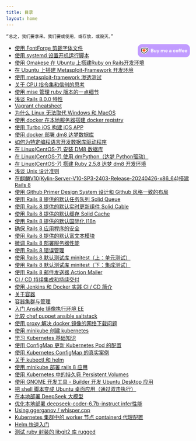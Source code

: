 ```yaml
---
title: 目录
layout: home
---
```


```
“总之，我们要拿来。我们要或使用，或存放，或毁灭。”
```

<div style="float: right;">
    <a href='https://ko-fi.com/E1E612C7I5' target='_blank'>
        <img height='36' style='border:0px;height:36px;' src='assets/images/kofi4.webp' border='0' alt='Buy Me a Coffee at ko-fi.com' />
    </a>
</div>

+ [使用 FontForge 剪裁字体文件](2024-11-11-FontForge)
+ [使用 systemd 设置开机运行脚本](2024-11-12-Linux-startup-script)
+ [使用 Omakese 在 Ubuntu 上搭建Ruby on Rails开发环境](2024-11-13-rails-dev-ubuntu)
+ [在 Ubuntu 上搭建 Metasploit-Framework 开发环境](2024-11-16-msf-development)
+ [使用 metasploit-framework 渗透测试](2024-11-17-msf-beginning)
+ [关于 CPU 指令集和信创的思考](2024-11-18-CPU-ISA)
+ [使用 mise 管理 ruby 版本的一点细节](2024-11-20-mise-ruby-version)
+ [浅谈 Rails 8.0.0 特性](2024-11-20-whats-new-of-rails8)
+ [Vagrant cheatsheet](2024-11-21-regain-vagrant)
+ [为什么 Linux 无法取代 Windows 和 MacOS](2024-11-22-why-linux-cant-kill-windows)
+ [使用 docker 在本地服务器搭建 docker registry](2024-11-24-create-docker-registry-on-localhost)
+ [使用 Turbo iOS 构建 iOS APP](2024-11-25-use-turbo-ios-framework)
+ [使用 docker 部署 dm8 达梦数据库](2024-11-27-dm8-docker)
+ [如何为特定编程语言开发数据库驱动程序](2024-11-28-how-dev-db-driver-special-lang)
+ [在 Linux(CentOS-7) 安装 DM8 数据库](2024-12-02-install-DM8-Linux)
+ [在 Linux(CentOS-7) 使用 dmPython（达梦 Python驱动）](2024-12-03-linux-dmPython)
+ [在 Linux(CentOS-7) 搭建 Ruby 2.5.8 达梦 dm8 开发环境](2024-12-04-ruby-dm8-centos7)
+ [浅谈 Unix 设计准则](2024-12-16-Unix-design-principle)
+ [在麒麟V10(Kylin-Server-V10-SP3-2403-Release-20240426-x86_64)搭建 Rails 8](2024-12-23-Kylin-V10-rails8)
+ [使用 Github Primer Design System 设计和 Github 风格一致的布局](2025-01-01-github-primer-design-system-rails)
+ [使用 Rails 8 提供的默认任务队列 Solid Queue](2025-01-03-using-solid-queue-of-rails-8)
+ [使用 Rails 8 提供的默认实时更新组件 Solid Cable](2025-01-05-using-solid-cable-of-rails-8)
+ [使用 Rails 8 提供的默认缓存 Solid Cache](2025-01-06-using-solid-cache-of-rails-8)
+ [使用 Rails 8 提供的默认国际化 I18n](2025-01-09-using-i18n-of-rails-8)
+ [确保 Rails 8 应用程序的安全](2025-01-10-securing-rails-8-application)
+ [使用 Rails 8 提供的默认富文本模块](2025-01-13-using-action-text-of-rails-8)
+ [微调 Rails 8 部署服务器性能](2025-01-14-tuning-performance-for-rails-8-deployment)
+ [使用 Rails 8 错误管理](2025-01-15-using-rails-error-management)
+ [使用 Rails 8 默认测试库 minitest（上：单元测试）](2025-01-20-testing-rails-application-up)
+ [使用 Rails 8 默认测试库 minitest（下：集成测试）](2025-01-21-testing-rails-application-down)
+ [使用 Rails 8 邮件发送器 Action Mailer](2025-01-23-using-rails-action-mailer)
+ [CI / CD 持续集成和持续交付](2025-02-06-ci-cd)
+ [使用 Jenkins 和 Docker 实践 CI / CD 简介](2025-02-07-jenkins-docker-ci-cd)
+ [关于容器](2025-02-08-about-container)
+ [容器集群与管理](2025-02-09-containers-cluster-and-management)
+ [入门 Ansible 镜像执行环境 EE](2025-02-10-ansible-get-started)
+ [比较 chef puppet ansible saltstack](2025-02-11-compare-chef-puppet-ansible-saltstack)
+ [使用 proxy 解决 docker 镜像的网络下载问题](2025-02-18-container-proxy)
+ [使用 minikube 创建 kubernetes](2025-02-19-hello-minikube)
+ [学习 Kubernetes 基础知识](2025-02-20-kubernetes-basics)
+ [使用 ConfigMap 更新 Kubernetes Pod 的配置](2025-02-21-using-configmap-to-config-pod)
+ [使用 Kubernetes ConfigMap 的真实案例](2025-02-22-configmap-real-world-example)
+ [关于 kubectl 和 helm](2025-02-22-about-kubectl-and-helm)
+ [使用 minikube 部署 rails 8 应用](2025-02-23-deploy-rails-8-to-minikube)
+ [使用 Kubernetes 中的持久卷 Persistent Volumes](2025-02-24-using-kubernetes-persistent-volumes)
+ [使用 GNOME 开发工具 - Builder 开发 Ubuntu Desktop 应用](2025-03-01-using-gnome-builder-develop-ubuntu-desktop-app)
+ [把 shell 脚本变成 Ubuntu 桌面应用（通过双击执行）](2025-03-03-make-shell-to-ubuntu-desktop-app)
+ [在本地部署 DeepSeek 大模型](2025-03-04-deploy-deepseek-locally)
+ [优化本地部署 deepseek-coder-6.7b-instruct infer性能](2025-03-04-optimize-deepseek-coder-6.7b-instruct-infer)
+ [Using ggerganov / whisper.cpp](2025-03-07-using-whisper-cpp)
+ [Kubernetes 集群中的 worker 节点 containerd 代理配置](2025-03-10-kubernetes-the-hard-way)
+ [Helm 快速入门](2025-03-19-helm-quick-start)
+ [测试 ruby 封装的 libgit2 库 rugged](2025-03-25-test-rugge-gem)
